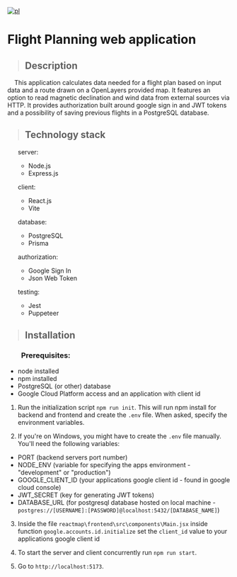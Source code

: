 [![pl](https://img.shields.io/badge/lang-pl-blue.svg)](https://github.com/ukashu/reactmap/blob/main/README.pl.md)
# Flight Planning web application

>## Description

&nbsp;&nbsp;&nbsp;&nbsp;This application calculates data needed for a flight plan based on input data and a route drawn on a OpenLayers provided map. It features an option to read magnetic declination and wind data from external sources via HTTP. It provides authorization built around google sign in and JWT tokens and a possibility of saving previous flights in a PostgreSQL database.

>## Technology stack

<ul>
  <p>server:</p>
    <ul>
      <li>Node.js</li>
      <li>Express.js</li>
    </ul>
  <p>client:</p>
    <ul>
      <li>React.js</li>
      <li>Vite</li>
    </ul>
  <p>database:</p>
    <ul>
      <li>PostgreSQL</li>
      <li>Prisma</li>
    </ul>
  <p>authorization:</p>
    <ul>
      <li>Google Sign In</li>
      <li>Json Web Token</li>
    </ul>
  <p>testing:</p>
    <ul>
      <li>Jest</li>
      <li>Puppeteer</li>
    </ul>
</ul>

>## Installation

### &nbsp;&nbsp;&nbsp;&nbsp;&nbsp;&nbsp;&nbsp;&nbsp;Prerequisites:
<ul>
  <li>node installed</li>
  <li>npm installed</li>
  <li>PostgreSQL (or other) database</li>
  <li>Google Cloud Platform access and an application with client id</li>
</ul>

1. Run the initialization script ```npm run init```. This will run npm install for backend and frontend and create the ```.env``` file. When asked, specify the environment variables. 

2. If you're on Windows, you might have to create the ```.env``` file manually. You'll need the following variables:
  - PORT (backend servers port number)
  - NODE_ENV (variable for specifying the apps environment - "development" or "production")
  - GOOGLE_CLIENT_ID (your applications google client id - found in google cloud console)
  - JWT_SECRET (key for generating JWT tokens)
  - DATABASE_URL (for postgresql database hosted on local machine  - ```postgres://[USERNAME]:[PASSWORD]@localhost:5432/[DATABASE_NAME]```)

3. Inside the file ```reactmap\frontend\src\components\Main.jsx``` inside function ```google.accounts.id.initialize``` set the ```client_id``` value to your applications google client id

4. To start the server and client concurrently run ```npm run start```.

5. Go to ```http://localhost:5173```.